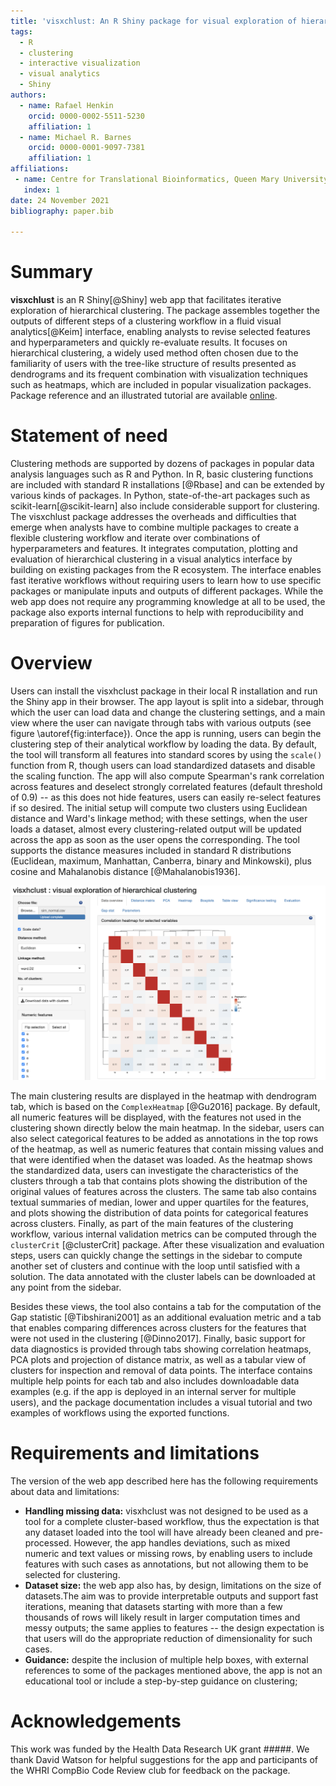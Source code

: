 ```yaml
---
title: 'visxchlust: An R Shiny package for visual exploration of hierarchical clustering'
tags:
  - R
  - clustering
  - interactive visualization
  - visual analytics
  - Shiny
authors:
  - name: Rafael Henkin
    orcid: 0000-0002-5511-5230
    affiliation: 1
  - name: Michael R. Barnes
    orcid: 0000-0001-9097-7381
    affiliation: 1
affiliations:
 - name: Centre for Translational Bioinformatics, Queen Mary University of London
   index: 1
date: 24 November 2021
bibliography: paper.bib

---
```


# Summary

**visxchlust** is an R Shiny[@Shiny] web app that facilitates iterative exploration of hierarchical clustering. The package assembles together the outputs of different steps of a clustering workflow in a fluid visual analytics[@Keim] interface, enabling analysts to revise selected features and hyperparameters and quickly re-evaluate results. It focuses on hierarchical clustering, a widely used method often chosen due to the familiarity of users with the tree-like structure of results presented as dendrograms and its frequent combination with visualization techniques such as heatmaps, which are included in popular visualization packages. Package reference and an illustrated tutorial are available [online](https://rhenkin.github.io/visxhclust/articles/visxhclust.html).

# Statement of need

Clustering methods are supported by dozens of packages in popular data analysis languages such as R and Python. In R, basic clustering functions are included with standard R installations [@Rbase] and can be extended by various kinds of packages. In Python, state-of-the-art packages such as scikit-learn[@scikit-learn] also include considerable support for clustering. The visxchlust package addresses the overheads and difficulties that emerge when analysts have to combine multiple packages to create a flexible clustering workflow and iterate over combinations of hyperparameters and features. It integrates computation, plotting and evaluation of hierarchical clustering in a visual analytics interface by building on existing packages from the R ecosystem. The interface enables fast iterative workflows without requiring users to learn how to use specific packages or manipulate inputs and outputs of different packages. While the web app does not require any programming knowledge at all to be used, the package also exports internal functions to help with reproducibility and preparation of figures for publication.

# Overview

Users can install the visxhclust package in their local R installation and run the Shiny app in their browser. The app layout is split into a sidebar, through which the user can load data and change the clustering settings, and a main view where the user can navigate through tabs with various outputs (see figure \autoref{fig:interface}). Once the app is running, users can begin the clustering step of their analytical workflow by loading the data. By default, the tool will transform all features into standard scores by using the `scale()` function from R, though users can load standardized datasets and disable the scaling function. The app will also compute Spearman's rank correlation across features and deselect strongly correlated features (default threshold of 0.9) -- as this does not hide features, users can easily re-select features if so desired. The initial setup will compute two clusters using Euclidean distance and Ward's linkage method; with these settings, when the user loads a dataset, almost every clustering-related output will be updated across the app as soon as the user opens the corresponding. The tool supports the distance measures included in standard R distributions (Euclidean, maximum, Manhattan, Canberra, binary and Minkowski), plus cosine and Mahalanobis distance [@Mahalanobis1936]. 

![Interface of visxchlust after loading the app.\label{fig:interface}](interface.png)

The main clustering results are displayed in the heatmap with dendrogram tab, which is based on the `ComplexHeatmap` [@Gu2016] package. By default, all numeric features will be displayed, with the features not used in the clustering shown directly below the main heatmap. In the sidebar, users can also select categorical features to be added as annotations in the top rows of the heatmap, as well as numeric features that contain missing values and that were identified when the dataset was loaded. As the heatmap shows the standardized data, users can investigate the characteristics of the clusters through a tab that contains plots showing the distribution of the original values of features across the clusters. The same tab also contains textual summaries of median, lower and upper quartiles for the features, and plots showing the distribution of data points for categorical features across clusters. Finally, as part of the main features of the clustering workflow, various internal validation metrics can be computed through the `clusterCrit` [@clusterCrit] package. After these visualization and evaluation steps, users can quickly change the settings in the sidebar to compute another set of clusters and continue with the loop until satisfied with a solution. The data annotated with the cluster labels can be downloaded at any point from the sidebar.

Besides these views, the tool also contains a tab for the computation of the Gap statistic [@Tibshirani2001] as an additional evaluation metric and a tab that enables comparing differences across clusters for the features that were not used in the clustering [@Dinno2017]. Finally, basic support for data diagnostics is provided through tabs showing correlation heatmaps, PCA plots and projection of distance matrix, as well as a tabular view of clusters for inspection and removal of data points. The interface contains multiple help points for each tab and also includes downloadable data examples (e.g. if the app is deployed in an internal server for multiple users), and the package documentation includes a visual tutorial and two examples of workflows using the exported functions.

# Requirements and limitations

The version of the web app described here has the following requirements about data and limitations:

- **Handling missing data:** visxhclust was not designed to be used as a tool for a complete cluster-based workflow, thus the expectation is that any dataset loaded into the tool will have already been cleaned and pre-processed. However, the app handles deviations, such as mixed numeric and text values or missing rows, by enabling users to include features with such cases as annotations, but not allowing them to be selected for clustering.
- **Dataset size:** the web app also has, by design, limitations on the size of datasets.The aim was to provide interpretable outputs and support fast iterations, meaning that datasets starting with more than a few thousands of rows will likely result in larger computation times and messy outputs; the same applies to features -- the design expectation is that users will do the appropriate reduction of dimensionality for such cases.
- **Guidance:** despite the inclusion of multiple help boxes, with external references to some of the packages mentioned above, the app is not an educational tool or include a step-by-step guidance on clustering; 

# Acknowledgements

This work was funded by the Health Data Research UK grant #####. We thank David Watson for helpful suggestions for the app and participants of the WHRI CompBio Code Review club for feedback on the package.
